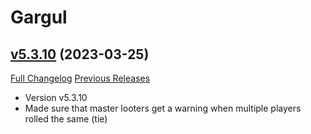 # Gargul

## [v5.3.10](https://github.com/papa-smurf/Gargul/tree/v5.3.10) (2023-03-25)
[Full Changelog](https://github.com/papa-smurf/Gargul/compare/v5.3.9...v5.3.10) [Previous Releases](https://github.com/papa-smurf/Gargul/releases)

- Version v5.3.10  
- Made sure that master looters get a warning when multiple players rolled the same (tie)  
